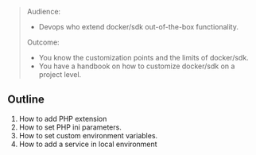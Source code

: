 > Audience:
>
> - Devops who extend docker/sdk out-of-the-box functionality.
>
> Outcome:
> - You know the customization points and the limits of docker/sdk.
> - You have a handbook on how to customize docker/sdk on a project level.

## Outline

1. How to add PHP extension
2. How to set PHP ini parameters.
3. How to set custom environment variables.
4. How to add a service in local environment
